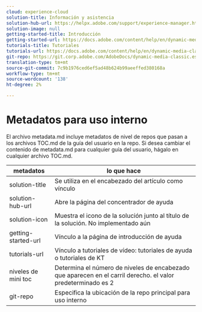 ```yaml
---
cloud: experience-cloud
solution-title: Información y asistencia
solution-hub-url: https://helpx.adobe.com/support/experience-manager.html
solution-image: null
getting-started-title: Introducción
getting-started-url: https://docs.adobe.com/content/help/en/dynamic-media-classic/using/getting-started/dmc-platform-overview.html
tutorials-title: Tutoriales
tutorials-url: https://docs.adobe.com/content/help/en/dynamic-media-classic/using/intro/training-videos.html
git-repo: https://git.corp.adobe.com/AdobeDocs/dynamic-media-classic.es-ES
translation-type: tm+mt
source-git-commit: 7c9b1976ced6ef5ad48b624b99aeeffed380168a
workflow-type: tm+mt
source-wordcount: '138'
ht-degree: 2%

---
```



# Metadatos para uso interno

El archivo metadata.md incluye metadatos de nivel de repos que pasan a los archivos TOC.md de la guía del usuario en la repo. Si desea cambiar el contenido de metadata.md para cualquier guía del usuario, hágalo en cualquier archivo TOC.md.

| metadatos | lo que hace |
|--- |--- |
| solution-title | Se utiliza en el encabezado del artículo como vínculo |
| solution-hub-url | Abre la página del concentrador de ayuda |
| solution-icon | Muestra el icono de la solución junto al título de la solución. No implementado aún |
| getting-started-url | Vínculo a la página de introducción de ayuda |
| tutorials-url | Vínculo a tutoriales de vídeo: tutoriales de ayuda o tutoriales de KT |
| niveles de mini toc | Determina el número de niveles de encabezado que aparecen en el carril derecho. el valor predeterminado es 2 |
| git-repo | Especifica la ubicación de la repo principal para uso interno |
